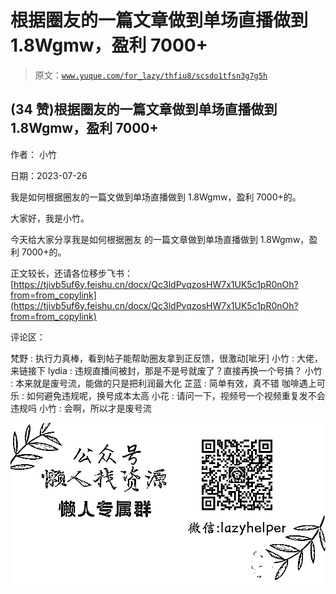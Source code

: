 # 根据圈友的一篇文章做到单场直播做到 1.8Wgmw，盈利 7000+

> 原文：[`www.yuque.com/for_lazy/thfiu8/scsdo1tfsn3g7g5h`](https://www.yuque.com/for_lazy/thfiu8/scsdo1tfsn3g7g5h)



## (34 赞)根据圈友的一篇文章做到单场直播做到 1.8Wgmw，盈利 7000+ 

作者： 小竹 

日期：2023-07-26 

我是如何根据圈友的一篇文做到单场直播做到 1.8Wgmw，盈利 7000+的。 

大家好，我是小竹。 

今天给大家分享我是如何根据圈友 的一篇文章做到单场直播做到 1.8Wgmw，盈利 7000+的。 

正文较长，还请各位移步飞书：[https://tjivb5uf6y.feishu.cn/docx/Qc3ldPvqzosHW7x1UK5c1pR0nOh?from=from_copylink](https://tjivb5uf6y.feishu.cn/docx/Qc3ldPvqzosHW7x1UK5c1pR0nOh?from=from_copylink) 

评论区： 

梵野 : 执行力真棒，看到帖子能帮助圈友拿到正反馈，很激动[呲牙] 小竹 : 大佬，来链接下 lydia : 违规直播间被封，那是不是号就废了？直接再换一个号搞？ 小竹 : 本来就是废号流，能做的只是把利润最大化 芷蓝 : 简单有效，真不错 咖啡遇上可乐 : 如何避免违规呢，换号成本太高 小花 : 请问一下，视频号一个视频重复发不会违规吗 小竹 : 会啊，所以才是废号流 

![](img/894d30a529e7c37bcd3392323c99941c.png)  